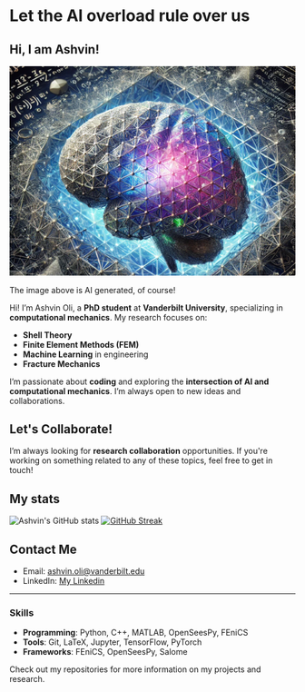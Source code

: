 # Let the AI overload rule over us

## Hi, I am Ashvin!
<img src="depiction.png" alt="My big brain!" />

The image above is AI generated, of course!

Hi! I’m Ashvin Oli, a **PhD student** at **Vanderbilt University**, specializing in **computational mechanics**. My research focuses on:

- **Shell Theory**
- **Finite Element Methods (FEM)**
- **Machine Learning** in engineering
- **Fracture Mechanics**

I’m passionate about **coding** and exploring the **intersection of AI and computational mechanics**. I’m always open to new ideas and collaborations.


## Let's Collaborate!
I’m always looking for **research collaboration** opportunities. If you're working on something related to any of these topics, feel free to get in touch!

## My stats
![Ashvin's GitHub stats](https://github-readme-stats.vercel.app/api?username=ashvinoli&show_icons=true&theme=radical)
[![GitHub Streak](https://streak-stats.demolab.com?user=ashvinoli&theme=tokyonight)](https://git.io/streak-stats)

## Contact Me
- Email: ashvin.oli@vanderbilt.edu
- LinkedIn: [My Linkedin](https://www.linkedin.com/in/ashvin-oli-55aa75184/)

---

### Skills
- **Programming**: Python, C++, MATLAB, OpenSeesPy, FEniCS
- **Tools**: Git, LaTeX, Jupyter, TensorFlow, PyTorch
- **Frameworks**: FEniCS, OpenSeesPy, Salome

Check out my repositories for more information on my projects and research.

